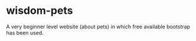# wisdom-pets
A very beginner level website (about pets) in which free available bootstrap has been used.
